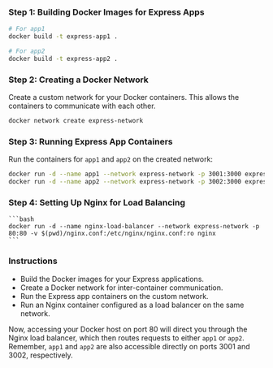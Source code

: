 
### Step 1: Building Docker Images for Express Apps


```bash
# For app1
docker build -t express-app1 .

# For app2
docker build -t express-app2 .
```

### Step 2: Creating a Docker Network

Create a custom network for your Docker containers. This allows the containers to communicate with each other.

```bash
docker network create express-network
```

### Step 3: Running Express App Containers

Run the containers for `app1` and `app2` on the created network:

```bash
docker run -d --name app1 --network express-network -p 3001:3000 express-app1
docker run -d --name app2 --network express-network -p 3002:3000 express-app2
```

### Step 4: Setting Up Nginx for Load Balancing


    ```bash
    docker run -d --name nginx-load-balancer --network express-network -p 80:80 -v $(pwd)/nginx.conf:/etc/nginx/nginx.conf:ro nginx
    ```



### Instructions

- Build the Docker images for your Express applications.
- Create a Docker network for inter-container communication.
- Run the Express app containers on the custom network.
- Run an Nginx container configured as a load balancer on the same network.

Now, accessing your Docker host on port 80 will direct you through the Nginx load balancer, which then routes requests to either `app1` or `app2`. Remember, `app1` and `app2` are also accessible directly on ports 3001 and 3002, respectively.